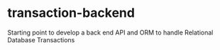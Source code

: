 # transaction-backend
Starting point to develop a back end API and ORM to handle Relational Database Transactions
